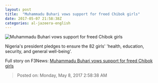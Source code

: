 ```yaml
---
layout: post
title:  "Muhammadu Buhari vows support for freed Chibok girls"
date: 2017-05-07 21:58:38Z
categories: al-jazeera-english
---
```


![Muhammadu Buhari vows support for freed Chibok girls](http://www.aljazeera.com/mritems/Images/2017/5/7/6ea05bd543024c518671ad4b28f3b4ad_18.jpg)

Nigeria's president pledges to ensure the 82 girls' 'health, education, security, and general well-being'.


Full story on F3News: [Muhammadu Buhari vows support for freed Chibok girls](http://www.f3nws.com/n/34e3KJ)

> Posted on: Monday, May 8, 2017 2:58:38 AM
